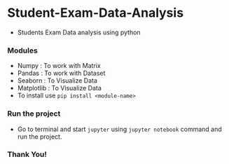 # Student-Exam-Data-Analysis

- Students Exam Data analysis using python

### Modules

- Numpy : To work with Matrix
- Pandas : To work with Dataset
- Seaborn : To Visualize Data
- Matplotlib : To Visualize Data
- To install use ```pip install <module-name>```

### Run the project

- Go to terminal and start ```jupyter``` using ```jupyter notebook``` command and run the project.

### Thank You!